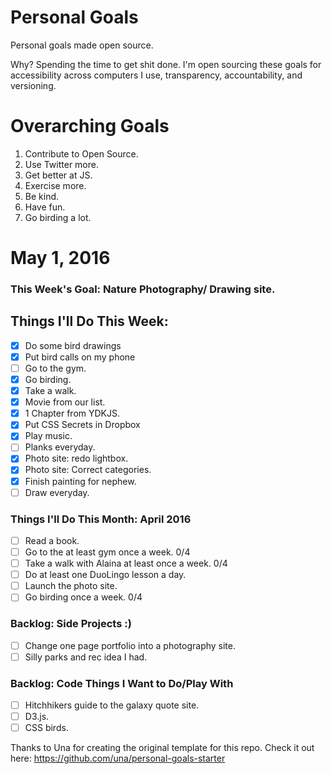 Personal Goals
==============

Personal goals made open source.

Why? Spending the time to get shit done. I'm open sourcing these goals for accessibility across computers I use, transparency, accountability, and versioning.

# Overarching Goals
1. Contribute to Open Source.
3. Use Twitter more.
4. Get better at JS.
5. Exercise more.
6. Be kind.
7. Have fun.
8. Go birding a lot.

# May 1, 2016

### This Week's Goal: Nature Photography/ Drawing site.

## Things I'll Do This Week:

- [x] Do some bird drawings
- [x] Put bird calls on my phone
- [ ] Go to the gym.
- [x] Go birding.
- [x] Take a walk.
- [x] Movie from our list.
- [x] 1 Chapter from YDKJS.
- [x] Put CSS Secrets in Dropbox
- [x] Play music.
- [ ] Planks everyday.
- [x] Photo site: redo lightbox.
- [x] Photo site: Correct categories.
- [x] Finish painting for nephew.
- [ ] Draw everyday.

### Things I'll Do This Month: April 2016

- [ ] Read a book.
- [ ] Go to the at least gym once a week. 0/4
- [ ] Take a walk with Alaina at least once a week. 0/4
- [ ] Do at least one DuoLingo lesson a day.
- [ ] Launch the photo site.
- [ ] Go birding once a week. 0/4

### Backlog: Side Projects :)

- [ ] Change one page portfolio into a photography site.
- [ ] Silly parks and rec idea I had.

### Backlog: Code Things I Want to Do/Play With

- [ ] Hitchhikers guide to the galaxy quote site.
- [ ] D3.js.
- [ ] CSS birds.

Thanks to Una for creating the original template for this repo. Check it out here: https://github.com/una/personal-goals-starter